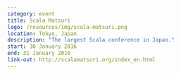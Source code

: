 ```yaml
---
category: event
title: Scala Matsuri
logo: /resources/img/scala-matsuri.png
location: Tokyo, Japan
description: "The largest Scala conference in Japan."
start: 30 January 2016
end: 31 January 2016
link-out: http://scalamatsuri.org/index_en.html
---
```

